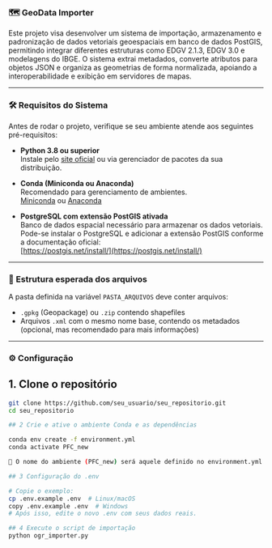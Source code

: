 ### 🗺️ GeoData Importer

Este projeto visa desenvolver um sistema de importação, armazenamento e padronização de dados vetoriais geoespaciais em banco de dados PostGIS, permitindo integrar diferentes estruturas como EDGV 2.1.3, EDGV 3.0 e modelagens do IBGE. O sistema extrai metadados, converte atributos para objetos JSON e organiza as geometrias de forma normalizada, apoiando a interoperabilidade e exibição em servidores de mapas.

---

### 🛠️ Requisitos do Sistema

Antes de rodar o projeto, verifique se seu ambiente atende aos seguintes pré-requisitos:

- **Python 3.8 ou superior**  
  Instale pelo [site oficial](https://www.python.org/downloads/) ou via gerenciador de pacotes da sua distribuição.

- **Conda (Miniconda ou Anaconda)**  
  Recomendado para gerenciamento de ambientes.  
  [Miniconda](https://docs.conda.io/en/latest/miniconda.html) ou [Anaconda](https://www.anaconda.com/products/distribution)

- **PostgreSQL com extensão PostGIS ativada**  
  Banco de dados espacial necessário para armazenar os dados vetoriais.  
  Pode-se instalar o PostgreSQL e adicionar a extensão PostGIS conforme a documentação oficial:  
  [https://postgis.net/install/](https://postgis.net/install/)

---

### 📂 Estrutura esperada dos arquivos

A pasta definida na variável `PASTA_ARQUIVOS` deve conter arquivos:

- `.gpkg` (Geopackage) ou `.zip` contendo shapefiles  
- Arquivos `.xml` com o mesmo nome base, contendo os metadados (opcional, mas recomendado para mais informações)

---

### ⚙️ Configuração

## 1. Clone o repositório

```bash
git clone https://github.com/seu_usuario/seu_repositorio.git
cd seu_repositorio

## 2 Crie e ative o ambiente Conda e as dependências 

conda env create -f environment.yml
conda activate PFC_new

🔁 O nome do ambiente (PFC_new) será aquele definido no environment.yml.

## 3 Configuração do .env

# Copie o exemplo:
cp .env.example .env  # Linux/macOS
copy .env.example .env  # Windows
# Após isso, edite o novo .env com seus dados reais.

## 4 Execute o script de importação
python ogr_importer.py